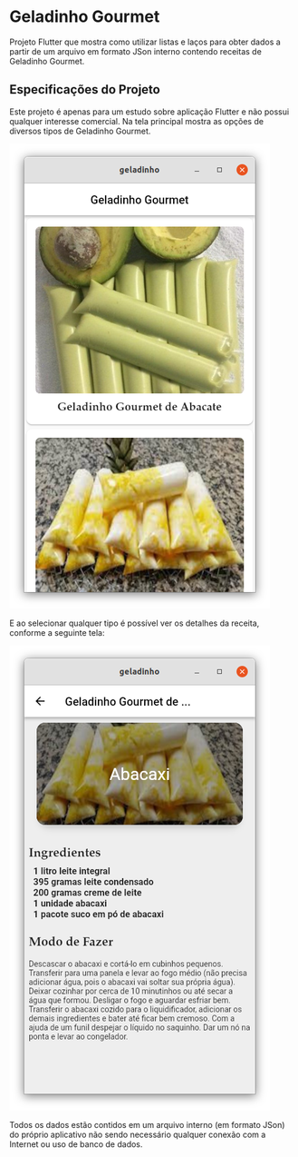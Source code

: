 # Geladinho Gourmet

Projeto Flutter que mostra como utilizar listas e laços para obter dados a partir de um arquivo em formato JSon interno contendo receitas de Geladinho Gourmet.

## Especificações do Projeto

Este projeto é apenas para um estudo sobre aplicação Flutter e não possui qualquer interesse comercial. Na tela principal mostra as opções de diversos tipos de Geladinho Gourmet.

![Tela Inicial](Principal.png)

E ao selecionar qualquer tipo é possível ver os detalhes da receita, conforme a seguinte tela:

![Tela Detalhes](Detalhe.png)

Todos os dados estão contidos em um arquivo interno (em formato JSon) do próprio aplicativo não sendo necessário qualquer conexão com a Internet ou uso de banco de dados.